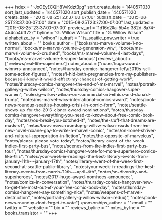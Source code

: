 +++
index = "-JxOEyECQH8VvKdzt3pg"
sort_create_date = 1440571020
sort_last_updated = 1440571020
sort_publish_date = 1440571020
create_date = "2015-08-25T23:37:00-07:00"
publish_date = "2015-08-25T23:37:00-07:00"
date = "2015-08-25T23:37:00-07:00"
last_updated = "2015-08-25T23:37:00-07:00"
preview_url = "1d16c28a-5b4c-382d-8a74-454cb4bff722"
byline = "G. Willow Wilson"
title = "G. Willow Wilson"
alphabetize_by = "wilson"
is_draft = ""
is_seattle_pnw_writer = true
written_about = ""
books_author = ["books/ms-marvel-volume-1-no-normal", "books/ms-marvel-volume-2-generation-why", "books/ms-marvel-volume-3-crushed", "books/ms-marvel-volume-4-last-days", "books/ms-marvel-volume-5-super-famous"]
reviews_about = ["reviews/real-life-superhero"]
notes_about = ["notes/hugo-award-winners-announced", "notes/thursday-comics-hangover-let\u2019s-sell-some-action-figures!", "notes/i-hid-both-pregnancies-from-my-publishers-because-i-knew-it-would-affect-my-chances-of-getting-work", "notes/thursday-comics-hangover-the-end-of-ms-marvel", "notes/portrait-gallery-g-willow-wilson", "notes/thursday-comics-hangover-super-women", "notes/g-willow-wilson-on-commercial-art-ethics-and-donald-trump", "notes/ms-marvel-wins-international-comics-award", "notes/book-news-roundup-seattles-housing-crisis-in-comic-form", "notes/seattle-shows-up-for-the-2016-eisner-award-nominations", "notes/thursday-comics-hangover-everything-you-need-to-know-about-free-comic-book-day", "notes/you-brexit-you-botched-it", "notes/the-stuff-that-dreams-are-made-of", "notes/book-news-roundup-g-willow-wilson-reads-from-her-new-novel-roxane-gay-to-write-a-marvel-comic", "notes/on-lionel-shriver-and-cultural-appropriation-in-fiction", "notes/the-opposite-of-marvelous", "notes/please-please-vote-today", "notes/literary-event-of-the-week-indies-first-party-bus", "notes/scenes-from-the-indies-first-party-bus-tour", "notes/thursday-comics-hangover-vote-for-more-superhero-comics-like-this", "notes/your-week-in-readings-the-best-literary-events-from-january-11th---january-17th", "notes/literary-event-of-the-week-first-second-at-seattle-public-library", "notes/your-week-in-readings-the-best-literary-events-from-march-29th---april-4th", "notes/on-diversity-and-superheroes", "notes/2017-hugo-award-nominees-announced", "notes/comics-in-conversation", "notes/thursday-comics-hangover-how-to-get-the-most-out-of-your-free-comic-book-day", "notes/thursday-comics-hangover-say-something-nice", "notes/weapons-of-marvel-destruction", "notes/portrait-gallery-g-willow-wilson-(redux)", "notes/book-news-roundup-dont-forget-to-vote"]
sponsorships_author = ""
email = ""
twitter = ""
website = ""
bio = ""
reviews_byline = ""
notes_byline = ""
books_translator = ""
+++
